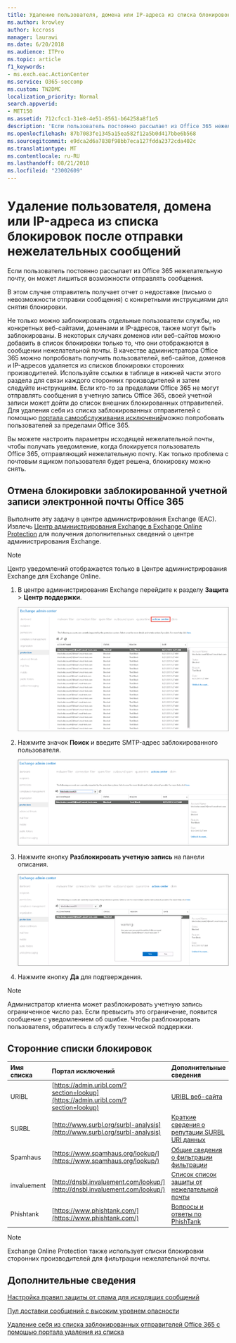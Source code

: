 ```yaml
---
title: Удаление пользователя, домена или IP-адреса из списка блокировок после отправки нежелательных сообщений
ms.author: krowley
author: kccross
manager: laurawi
ms.date: 6/20/2018
ms.audience: ITPro
ms.topic: article
f1_keywords:
- ms.exch.eac.ActionCenter
ms.service: O365-seccomp
ms.custom: TN2DMC
localization_priority: Normal
search.appverid:
- MET150
ms.assetid: 712cfcc1-31e8-4e51-8561-b64258a8f1e5
description: 'Если пользователь постоянно рассылает из Office 365 нежелательную почту, он может лишиться возможности отправлять сообщения. '
ms.openlocfilehash: 87b7083fe1345a15ea582f12a5b0d417bbe6b568
ms.sourcegitcommit: e9dca2d6a7838f98bb7eca127fdda2372cda402c
ms.translationtype: MT
ms.contentlocale: ru-RU
ms.lasthandoff: 08/21/2018
ms.locfileid: "23002609"
---
```

# <a name="removing-a-user-domain-or-ip-address-from-a-block-list-after-sending-spam-email"></a>Удаление пользователя, домена или IP-адреса из списка блокировок после отправки нежелательных сообщений

Если пользователь постоянно рассылает из Office 365 нежелательную почту, он может лишиться возможности отправлять сообщения.  
  

В этом случае отправитель получает отчет о недоставке (письмо о невозможности отправки сообщения) с конкретными инструкциями для снятия блокировки.
  
Не только можно заблокировать отдельные пользователи службы, но конкретных веб-сайтами, доменами и IP-адресов, также могут быть заблокированы. В некоторых случаях доменов или веб-сайтов можно добавить в список блокировки только то, что они отображаются в сообщении нежелательной почты. В качестве администратора Office 365 можно попробовать получить пользователей, веб-сайтов, доменов и IP-адресов удаляется из списков блокировки сторонних производителей. Используйте ссылки в таблице в нижней части этого раздела для связи каждого сторонних производителей и затем следуйте инструкциям. Если кто-то за пределами Office 365 не могут отправлять сообщения в учетную запись Office 365, своей учетной записи может дойти до список внешних блокированных отправителей. Для удаления себя из списка заблокированных отправителей с помощью [портала самообслуживания исключений](https://technet.microsoft.com/library/mt661881%28v=exchg.150%29.aspx)можно попробовать пользователей за пределами Office 365.
  
Вы можете настроить параметры исходящей нежелательной почты, чтобы получать уведомление, когда блокируется пользователь Office 365, отправляющий нежелательную почту. Как только проблема с почтовым ящиком пользователя будет решена, блокировку можно снять.
  
## <a name="unblock-a-blocked-office-365-email-account"></a>Отмена блокировки заблокированной учетной записи электронной почты Office 365

Выполните эту задачу в центре администрирования Exchange (EAC). Извлечь [Центр администрирования Exchange в Exchange Online Protection](exchange-admin-center-in-exchange-online-protection-eop.md) для получения дополнительных сведений о центре администрирования Exchange. 
  
> [!NOTE]
> Центр уведомлений отображается только в Центре администрирования Exchange для Exchange Online. 
  
1. В центре администрирования Exchange перейдите к разделу **Защита** \> **Центр поддержки**.
    
    ![Переход к центру уведомлений в Центре администрирования Exchange](media/9bbf0844-7b34-4a86-a2b7-8c7e9c8519a3.png)
  
2. Нажмите значок **Поиск** и введите SMTP-адрес заблокированного пользователя. 
    
    ![Поиск заблокированного пользователя в центре уведомлений](media/f931b5a0-7115-4d95-9f6f-b403436031ba.png)
  
3. Нажмите кнопку **Разблокировать учетную запись** на панели описания. 
    
    ![Отмена блокировки пользователя в центре уведомлений](media/c5d5b1b9-8416-45aa-9631-881e94d1d056.png)
  
4. Нажмите кнопку **Да** для подтверждения. 
    
> [!NOTE]
> Администратор клиента может разблокировать учетную запись ограниченное число раз. Если превысить это ограничение, появится сообщение с уведомлением об ошибке. Чтобы разблокировать пользователя, обратитесь в службу технической поддержки. 
  
## <a name="third-party-block-lists"></a>Сторонние списки блокировок

|**Имя списка**|**Портал исключений**|**Дополнительные сведения**|
|:-----|:-----|:-----|
|URIBL  <br/> |[https://admin.uribl.com/?section=lookup](https://admin.uribl.com/?section=lookup) <br/> |[URIBL веб-сайта](https://uribl.com/) <br/> |
|SURBL  <br/> |[http://www.surbl.org/surbl-analysis](http://www.surbl.org/surbl-analysis) <br/> |[Краткие сведения о репутации SURBL URI данных](http://www.surbl.org/) <br/> |
|Spamhaus   <br/> |[https://www.spamhaus.org/lookup/](https://www.spamhaus.org/lookup/) <br/> |[Общие сведения о фильтрации фильтрации](https://www.spamhaus.org/whitepapers/dnsbl_function/) <br/> |
|invaluement  <br/> |[http://dnsbl.invaluement.com/lookup/](http://dnsbl.invaluement.com/lookup/) <br/> |[Список список защиты от нежелательной почты](http://dnsbl.invaluement.com/) <br/> |
|Phishtank  <br/> |[https://www.phishtank.com/](https://www.phishtank.com/) <br/> |[Вопросы и ответы по PhishTank](https://www.phishtank.com/faq.php) <br/> |
   
> [!NOTE]
> Exchange Online Protection также использует списки блокировки сторонних производителей для фильтрации нежелательной почты. 
   
## <a name="for-more-information"></a>Дополнительные сведения

[Настройка правил защиты от спама для исходящих сообщений](configure-the-outbound-spam-policy.md)
  
[Пул доставки сообщений с высоким уровнем опасности](high-risk-delivery-pool-for-outbound-messages.md)

[Удаление себя из списка заблокированных отправителей Office 365 с помощью портала удаления из списка](use-the-delist-portal-to-remove-yourself-from-the-office-365-blocked-senders-lis.md)
  

  

